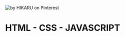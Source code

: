 ![](https://i.pinimg.com/564x/54/0a/d6/540ad6b4f6ff1b861bb418f7347ae224.jpg "by HIKARU on Pinterest")

# HTML - CSS - JAVASCRIPT


